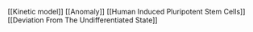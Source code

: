 [[Kinetic model]]
[[Anomaly]]
[[Human Induced Pluripotent Stem Cells]]
[[Deviation From The Undifferentiated State]]
